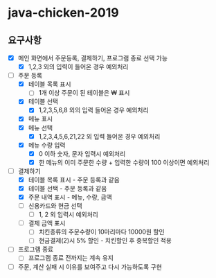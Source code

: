# java-chicken-2019

## 요구사항

+ [x] 메인 화면에서 주문등록, 결제하기, 프로그램 종료 선택 가능
    + [x] 1,2,3 외의 입력이 들어온 경우 예외처리
+ [ ] 주문 등록
    + [x] 테이블 목록 표시
        + [ ] 1개 이상 주문이 된 테이블은 ₩ 표시
    + [x] 테이블 선택
        + [x] 1,2,3,5,6,8 외의 입력 들어온 경우 예외처리
    + [x] 메뉴 표시
    + [x] 메뉴 선택
        + [x] 1,2,3,4,5,6,21,22 외 입력 들어온 경우 예외처리
    + [x] 메뉴 수량 입력
        + [x] 0 이하 숫자, 문자 입력시 예외처리
        + [x] 한 메뉴의 이미 주문한 수량 + 입력한 수량이 100 이상이면 예외처리
+ [ ] 결제하기
    + [x] 테이블 목록 표시 - 주문 등록과 같음
    + [x] 테이블 선택 - 주문 등록과 같음
    + [x] 주문 내역 표시 - 메뉴, 수량, 금액
    + [ ] 신용카드와 현금 선택
        + [ ] 1, 2 외 입력시 예외처리
    + [ ] 결제 금액 표시
        + [ ] 치킨종류의 주문수량이 10마리마다 10000원 할인 
        + [ ] 현금결제(2)시 5% 할인 - 치킨할인 후 중복할인 적용
+ [ ] 프로그램 종료
    + [ ] 프로그램 종료 전까지는 계속 유지
+ [ ] 주문, 계산 실패 시 이유를 보여주고 다시 가능하도록 구현